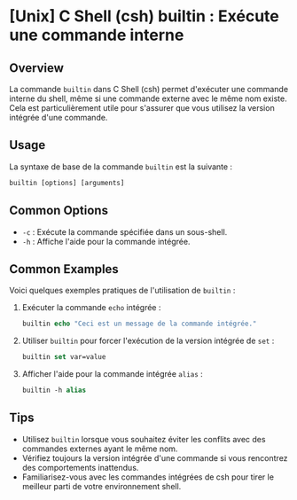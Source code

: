 # [Unix] C Shell (csh) builtin : Exécute une commande interne

## Overview
La commande `builtin` dans C Shell (csh) permet d'exécuter une commande interne du shell, même si une commande externe avec le même nom existe. Cela est particulièrement utile pour s'assurer que vous utilisez la version intégrée d'une commande.

## Usage
La syntaxe de base de la commande `builtin` est la suivante :

```csh
builtin [options] [arguments]
```

## Common Options
- `-c` : Exécute la commande spécifiée dans un sous-shell.
- `-h` : Affiche l'aide pour la commande intégrée.

## Common Examples
Voici quelques exemples pratiques de l'utilisation de `builtin` :

1. Exécuter la commande `echo` intégrée :
   ```csh
   builtin echo "Ceci est un message de la commande intégrée."
   ```

2. Utiliser `builtin` pour forcer l'exécution de la version intégrée de `set` :
   ```csh
   builtin set var=value
   ```

3. Afficher l'aide pour la commande intégrée `alias` :
   ```csh
   builtin -h alias
   ```

## Tips
- Utilisez `builtin` lorsque vous souhaitez éviter les conflits avec des commandes externes ayant le même nom.
- Vérifiez toujours la version intégrée d'une commande si vous rencontrez des comportements inattendus.
- Familiarisez-vous avec les commandes intégrées de csh pour tirer le meilleur parti de votre environnement shell.